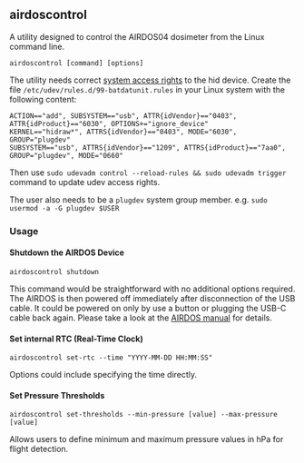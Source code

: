## airdoscontrol

A utility designed to control the AIRDOS04 dosimeter from the Linux command line.

    airdoscontrol [command] [options]

The utility needs correct [system access rights](https://linuxconfig.org/tutorial-on-how-to-write-basic-udev-rules-in-linux) to the hid device. Create the file  `/etc/udev/rules.d/99-batdatunit.rules` in your Linux system with the following content:

```
ACTION=="add", SUBSYSTEM=="usb", ATTR{idVendor}=="0403", ATTR{idProduct}=="6030", OPTIONS+="ignore_device"
KERNEL=="hidraw*", ATTRS{idVendor}=="0403", MODE="6030", GROUP="plugdev"
SUBSYSTEM=="usb", ATTRS{idVendor}=="1209", ATTRS{idProduct}=="7aa0", GROUP="plugdev", MODE="0660"
```
Then use `sudo udevadm control --reload-rules && sudo udevadm trigger` command to update udev access rights. 

The user also needs to be a `plugdev` system group member. e.g. `sudo usermod -a -G plugdev $USER`

### Usage

#### Shutdown the AIRDOS Device

    airdoscontrol shutdown

This command would be straightforward with no additional options required. The AIRDOS is then powered off immediately after disconnection of the USB cable. It could be powered on only by use a button or plugging the USB-C cable back again. Please take a look at the [AIRDOS manual](https://docs.dos.ust.cz/airdos/AIRDOS04) for details.

#### Set internal RTC (Real-Time Clock)

    airdoscontrol set-rtc --time "YYYY-MM-DD HH:MM:SS"

Options could include specifying the time directly.


#### Set Pressure Thresholds

    airdoscontrol set-thresholds --min-pressure [value] --max-pressure [value]

Allows users to define minimum and maximum pressure values in hPa for flight detection.
